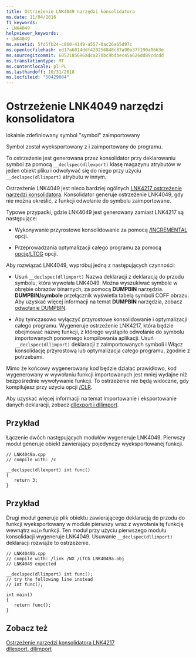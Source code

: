```yaml
---
title: Ostrzeżenie LNK4049 narzędzi konsolidatora
ms.date: 11/04/2016
f1_keywords:
- LNK4049
helpviewer_keywords:
- LNK4049
ms.assetid: 5fd5fb24-c860-4149-a557-0ac26a65d97c
ms.openlocfilehash: ed17a6014ddf420256848c87a90a37f190a0663e
ms.sourcegitcommit: 6052185696adca270bc9bdbec45a626dd89cdcdd
ms.translationtype: MT
ms.contentlocale: pl-PL
ms.lasthandoff: 10/31/2018
ms.locfileid: "50429084"
---
```

# <a name="linker-tools-warning-lnk4049"></a>Ostrzeżenie LNK4049 narzędzi konsolidatora

lokalnie zdefiniowany symbol "symbol" zaimportowany

Symbol został wyeksportowany z i zaimportowany do programu.

To ostrzeżenie jest generowana przez konsolidator przy deklarowaniu symbol za pomocą `__declspec(dllexport)` klasę magazynu atrybutów w jeden obiekt pliku i odwoływać się do niego przy użyciu `__declspec(dllimport)` atrybutu w innym.

Ostrzeżenie LNK4049 jest nieco bardziej ogólnych [LNK4217 ostrzeżenie narzędzi konsolidatora](../../error-messages/tool-errors/linker-tools-warning-lnk4217.md). Konsolidator generuje ostrzeżenie LNK4049, gdy nie można określić, z funkcji odwołanie do symbolu zaimportowane.

Typowe przypadki, gdzie LNK4049 jest generowany zamiast LNK4217 są następujące:

- Wykonywanie przyrostowe konsolidowanie za pomocą [/INCREMENTAL](../../build/reference/incremental-link-incrementally.md) opcji.

- Przeprowadzania optymalizacji całego programu za pomocą [opcję/LTCG](../../build/reference/ltcg-link-time-code-generation.md) opcji.

Aby rozwiązać LNK4049, wypróbuj jedną z następujących czynności:

- Usuń `__declspec(dllimport)` Nazwa deklaracji z deklaracją do przodu symbolu, która wywołała LNK4049. Można wyszukiwać symbole w obrębie obrazów binarnych, za pomocą **DUMPBIN** narzędzia. **DUMPBIN/symbole** przełącznik wyświetla tabelą symboli COFF obrazu. Aby uzyskać więcej informacji na temat **DUMPBIN** narzędzia, zobacz [odwołanie DUMPBIN](../../build/reference/dumpbin-reference.md).

- Aby tymczasowo wyłączyć przyrostowe konsolidowanie i optymalizacji całego programu. Wygeneruje ostrzeżenie LNK4217, która będzie obejmować nazwę funkcji, z którego wystąpiło odwołanie do symbolu importowanych ponownego kompilowania aplikacji. Usuń `__declspec(dllimport)` deklaracji z zaimportowanych symboli i Włącz konsolidację przyrostową lub optymalizacja całego programu, zgodnie z potrzebami.

Mimo że końcowy wygenerowany kod będzie działać prawidłowo, kod wygenerowany w wywołaniu funkcji importowanych jest mniej wydajne niż bezpośrednie wywoływanie funkcji. To ostrzeżenie nie będą widoczne, gdy kompilujesz przy użyciu opcji [/CLR](../../build/reference/clr-common-language-runtime-compilation.md).

Aby uzyskać więcej informacji na temat Importowanie i eksportowanie danych deklaracji, zobacz [dllexport i dllimport](../../cpp/dllexport-dllimport.md).

## <a name="example"></a>Przykład

Łączenie dwóch następujących modułów wygeneruje LNK4049. Pierwszy moduł generuje obiekt zawierający pojedynczy wyeksportowanej funkcji.

```
// LNK4049a.cpp
// compile with: /c

__declspec(dllexport) int func()
{
   return 3;
}
```

## <a name="example"></a>Przykład

Drugi moduł generuje plik obiektu zawierającego deklaracją do przodu do funkcji wyeksportowany w module pierwszy wraz z wywołania tę funkcję wewnątrz `main` funkcji. Ten moduł przy użyciu pierwszego modułu konsolidacji wygeneruje LNK4049. Usuwanie `__declspec(dllimport)` deklaracji rozwiąże to ostrzeżenie.

```
// LNK4049b.cpp
// compile with: /link /WX /LTCG LNK4049a.obj
// LNK4049 expected

__declspec(dllimport) int func();
// try the following line instead
// int func();

int main()
{
   return func();
}
```

## <a name="see-also"></a>Zobacz też

[Ostrzeżenie narzędzi konsolidatora LNK4217](../../error-messages/tool-errors/linker-tools-warning-lnk4217.md)<br/>
[dllexport, dllimport](../../cpp/dllexport-dllimport.md)